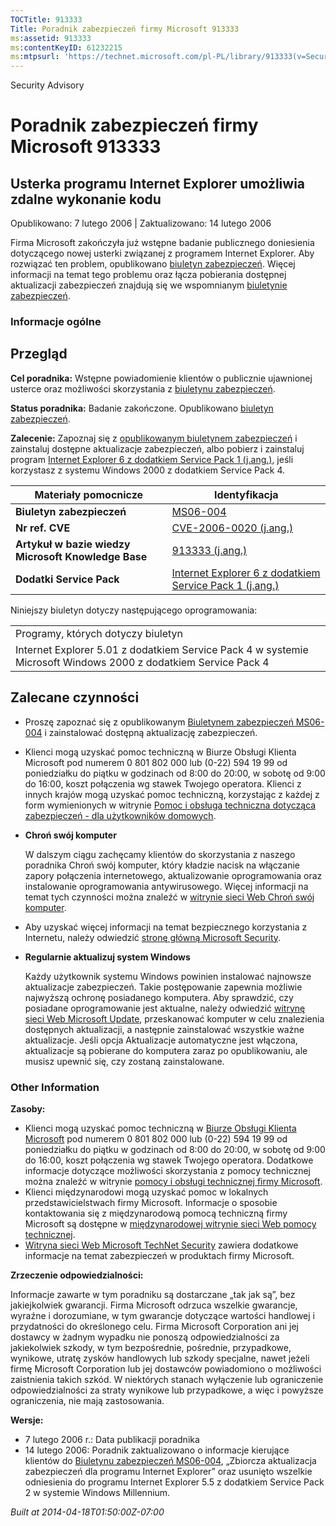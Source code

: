 ```yaml
---
TOCTitle: 913333
Title: Poradnik zabezpieczeń firmy Microsoft 913333
ms:assetid: 913333
ms:contentKeyID: 61232215
ms:mtpsurl: 'https://technet.microsoft.com/pl-PL/library/913333(v=Security.10)'
---
```


Security Advisory

Poradnik zabezpieczeń firmy Microsoft 913333
============================================

Usterka programu Internet Explorer umożliwia zdalne wykonanie kodu
------------------------------------------------------------------

Opublikowano: 7 lutego 2006 | Zaktualizowano: 14 lutego 2006

Firma Microsoft zakończyła już wstępne badanie publicznego doniesienia dotyczącego nowej usterki związanej z programem Internet Explorer. Aby rozwiązać ten problem, opublikowano [biuletyn zabezpieczeń](http://technet.microsoft.com/security/bulletin/ms06-004). Więcej informacji na temat tego problemu oraz łącza pobierania dostępnej aktualizacji zabezpieczeń znajdują się we wspomnianym [biuletynie zabezpieczeń](http://technet.microsoft.com/security/bulletin/ms06-004).

### Informacje ogólne

Przegląd
--------

<span></span>
**Cel poradnika:** Wstępne powiadomienie klientów o publicznie ujawnionej usterce oraz możliwości skorzystania z [biuletynu zabezpieczeń](http://technet.microsoft.com/security/bulletin/ms06-004).

**Status poradnika:** Badanie zakończone. Opublikowano [biuletyn zabezpieczeń](http://technet.microsoft.com/security/bulletin/ms06-004).

**Zalecenie:** Zapoznaj się z [opublikowanym biuletynem zabezpieczeń](http://technet.microsoft.com/security/bulletin/ms06-004) i zainstaluj dostępne aktualizacje zabezpieczeń, albo pobierz i zainstaluj program [Internet Explorer 6 z dodatkiem Service Pack 1 (j.ang.)](http://www.microsoft.com/windows/ie/downloads/critical/ie6sp1/default.mspx), jeśli korzystasz z systemu Windows 2000 z dodatkiem Service Pack 4.

| Materiały pomocnicze                                | Identyfikacja                                                                                                                         |
|-----------------------------------------------------|---------------------------------------------------------------------------------------------------------------------------------------|
| **Biuletyn zabezpieczeń**                           | [MS06-004](http://technet.microsoft.com/security/bulletin/ms06-004)                                                                   |
| **Nr ref. CVE**                                     | [CVE-2006-0020 (j.ang.)](http://www.cve.mitre.org/cgi-bin/cvename.cgi?name=cve-2006-0020)                                             |
| **Artykuł w bazie wiedzy Microsoft Knowledge Base** | [913333 (j.ang.)](http://support.microsoft.com/kb/913333)                                                                             |
| **Dodatki Service Pack**                            | [Internet Explorer 6 z dodatkiem Service Pack 1 (j.ang.)](http://www.microsoft.com/windows/ie/downloads/critical/ie6sp1/default.mspx) |

Niniejszy biuletyn dotyczy następującego oprogramowania:

|                                                                                                                |
|----------------------------------------------------------------------------------------------------------------|
| Programy, których dotyczy biuletyn                                                                             |
| Internet Explorer 5.01 z dodatkiem Service Pack 4 w systemie Microsoft Windows 2000 z dodatkiem Service Pack 4 |

Zalecane czynności
------------------

<span></span>
-   Proszę zapoznać się z opublikowanym [Biuletynem zabezpieczeń MS06-004](http://technet.microsoft.com/security/bulletin/ms06-004) i zainstalować dostępną aktualizację zabezpieczeń.
-   Klienci mogą uzyskać pomoc techniczną w Biurze Obsługi Klienta Microsoft pod numerem 0 801 802 000 lub (0-22) 594 19 99 od poniedziałku do piątku w godzinach od 8:00 do 20:00, w sobotę od 9:00 do 16:00, koszt połączenia wg stawek Twojego operatora. Klienci z innych krajów mogą uzyskać pomoc techniczną, korzystając z każdej z form wymienionych w witrynie [Pomoc i obsługa techniczna dotycząca zabezpieczeń - dla użytkowników domowych](http://support.microsoft.com/security).
-   **Chroń swój komputer**

    W dalszym ciągu zachęcamy klientów do skorzystania z naszego poradnika Chroń swój komputer, który kładzie nacisk na włączanie zapory połączenia internetowego, aktualizowanie oprogramowania oraz instalowanie oprogramowania antywirusowego. Więcej informacji na temat tych czynności można znaleźć w [witrynie sieci Web Chroń swój komputer](http://www.microsoft.com/poland/athome/security/protect/windowsxpsp2/default.mspx).

-   Aby uzyskać więcej informacji na temat bezpiecznego korzystania z Internetu, należy odwiedzić [stronę główną Microsoft Security](http://www.microsoft.com/poland/security).
-   **Regularnie aktualizuj system Windows**

    Każdy użytkownik systemu Windows powinien instalować najnowsze aktualizacje zabezpieczeń. Takie postępowanie zapewnia możliwie najwyższą ochronę posiadanego komputera. Aby sprawdzić, czy posiadane oprogramowanie jest aktualne, należy odwiedzić [witrynę sieci Web Microsoft Update](http://update.microsoft.com/microsoftupdate/), przeskanować komputer w celu znalezienia dostępnych aktualizacji, a następnie zainstalować wszystkie ważne aktualizacje. Jeśli opcja Aktualizacje automatyczne jest włączona, aktualizacje są pobierane do komputera zaraz po opublikowaniu, ale musisz upewnić się, czy zostaną zainstalowane.

### Other Information

**Zasoby:**

-   Klienci mogą uzyskać pomoc techniczną w [Biurze Obsługi Klienta Microsoft](http://support.microsoft.com/contactus/?ws=support) pod numerem 0 801 802 000 lub (0-22) 594 19 99 od poniedziałku do piątku w godzinach od 8:00 do 20:00, w sobotę od 9:00 do 16:00, koszt połączenia wg stawek Twojego operatora. Dodatkowe informacje dotyczące możliwości skorzystania z pomocy technicznej można znaleźć w witrynie [pomocy i obsługi technicznej firmy Microsoft](http://support.microsoft.com/?ln=pl).
-   Klienci międzynarodowi mogą uzyskać pomoc w lokalnych przedstawicielstwach firmy Microsoft. Informacje o sposobie kontaktowania się z międzynarodową pomocą techniczną firmy Microsoft są dostępne w [międzynarodowej witrynie sieci Web pomocy technicznej](http://go.microsoft.com/fwlink/?linkid=21155).
-   [Witryna sieci Web Microsoft TechNet Security](http://www.microsoft.com/poland/technet/security/default.mspx) zawiera dodatkowe informacje na temat zabezpieczeń w produktach firmy Microsoft.

**Zrzeczenie odpowiedzialności:**

Informacje zawarte w tym poradniku są dostarczane „tak jak są”, bez jakiejkolwiek gwarancji. Firma Microsoft odrzuca wszelkie gwarancje, wyraźne i dorozumiane, w tym gwarancje dotyczące wartości handlowej i przydatności do określonego celu. Firma Microsoft Corporation ani jej dostawcy w żadnym wypadku nie ponoszą odpowiedzialności za jakiekolwiek szkody, w tym bezpośrednie, pośrednie, przypadkowe, wynikowe, utratę zysków handlowych lub szkody specjalne, nawet jeżeli firmę Microsoft Corporation lub jej dostawców powiadomiono o możliwości zaistnienia takich szkód. W niektórych stanach wyłączenie lub ograniczenie odpowiedzialności za straty wynikowe lub przypadkowe, a więc i powyższe ograniczenia, nie mają zastosowania.

**Wersje:**

-   7 lutego 2006 r.: Data publikacji poradnika
-   14 lutego 2006: Poradnik zaktualizowano o informacje kierujące klientów do [Biuletynu zabezpieczeń MS06-004](http://technet.microsoft.com/security/bulletin/ms06-004), „Zbiorcza aktualizacja zabezpieczeń dla programu Internet Explorer” oraz usunięto wszelkie odniesienia do programu Internet Explorer 5.5 z dodatkiem Service Pack 2 w systemie Windows Millennium.

*Built at 2014-04-18T01:50:00Z-07:00*
